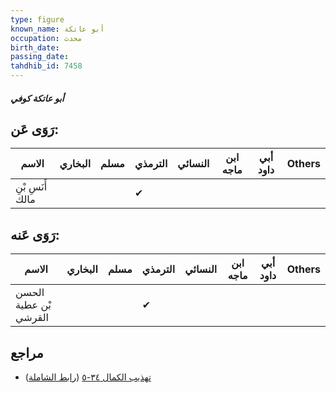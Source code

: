 ```yaml
---
type: figure
known_name: أبو عاتكة
occupation: محدث
birth_date:
passing_date:
tahdhib_id: 7458
---
```

##### أبو عاتكة كوفي

## رَوَى عَن:
| الاسم            | البخاري | مسلم | الترمذي | النسائي | ابن ماجه | أبي داود | Others |
| ---------------- | ------- | ---- | ------- | ------- | -------- | -------- | ------ |
| أَنَسِ بْنِ مالك |         |      | ✔       |         |          |          |        |
## رَوَى عَنه:
| الاسم                 | البخاري | مسلم | الترمذي | النسائي | ابن ماجه | أبي داود | Others |
| --------------------- | ------- | ---- | ------- | ------- | -------- | -------- | ------ |
| الحسن بْن عطية القرشي |         |      | ✔       |         |          |          |        |
## مراجع
- [تهذيب الكمال ٣٤-٥](obsidian://open?vault=Tahdhib-al-Kamal&file=Figures/٧٤٥٨-أبو%20عاتكة%20كوفي) ([رابط الشاملة](https://shamela.ws/book/3722/18122))